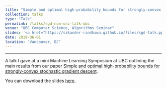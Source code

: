 ```yaml
---
title: "Simple and optimal high-probability bounds for strongly-convex stochastic gradient descent"
collection: talks
type: "Talk"
permalink: /talks/sgd-non-uni-talk-ubc
venue: "UBC Computer Science, Algorithms Seminar"
slides: '<a href="https://sikander-randhawa.github.io/files/sgd-talk.pptm)">slides</a>'
date: 2019-06-01
location: "Vancouver, BC"
---
```


---

A talk I gave at a mini Machine Learning Symposium at UBC outlining the main results from our paper [Simple and optimal high-probability bounds for strongly-convex stochastic gradient descent](https://sikander-randhawa.github.io/publication/2019-09-04-sgd). 

You can download the slides [here](http://sikander-randhawa.github.io/files/non-uni-avg-talk-ubc.pdf).
